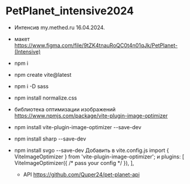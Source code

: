 # PetPlanet_intensive2024

- Интенсив my.methed.ru 16.04.2024.
- макет https://www.figma.com/file/9tZK4tnauRoQC0t4n01qJk/PetPlanet-(Intensive)
- npm i
- npm create vite@latest
- npm i -D sass
- npm install normalize.css

- библиотека оптимизации изображений https://www.npmjs.com/package/vite-plugin-image-optimizer
- npm install vite-plugin-image-optimizer --save-dev
- npm install sharp --save-dev
- npm install svgo --save-dev
  Добавить в vite.config.js import { ViteImageOptimizer } from 'vite-plugin-image-optimizer';
  и plugins: [
  ViteImageOptimizer({
  /* pass your config */
  }),
  ],

  - API https://github.com/Quper24/pet-planet-api
